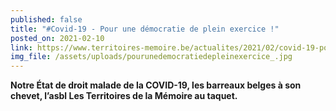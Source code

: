 ```yaml
---
published: false
title: "#Covid-19 - Pour une démocratie de plein exercice !"
posted_on: 2021-02-10
link: https://www.territoires-memoire.be/actualites/2021/02/covid-19-pour-une-democration-de-plein-exercice/
img_file: /assets/uploads/pourunedemocratiedepleinexercice_.jpg
---
```

<!--StartFragment-->

**Notre État de droit malade de la COVID-19, les barreaux belges à son chevet, l’asbl Les Territoires de la Mémoire au taquet.**

<!--EndFragment-->